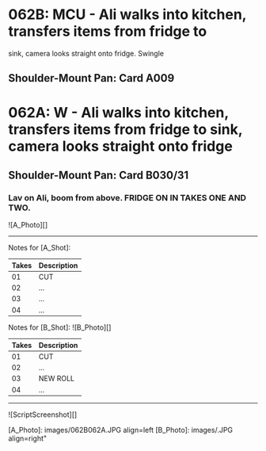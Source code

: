 # 062B: MCU - Ali walks into kitchen, transfers items from fridge to
sink, camera looks straight onto fridge. Swingle
## Shoulder-Mount Pan: Card A009

# 062A: W - Ali walks into kitchen, transfers items from fridge to sink, camera looks straight onto fridge
## Shoulder-Mount Pan: Card B030/31

### Lav on Ali, boom from above. FRIDGE ON IN TAKES ONE AND TWO.

![A_Photo][]

----

Notes for [A_Shot]: 

| Takes | Description |
|:---|:----|
| 01 | CUT |
| 02 | ... |
| 03 | ... |
| 04 | ... |

Notes for [B_Shot]: 
![B_Photo][]

| Takes | Description |
|:---|:----|
| 01 | CUT |
| 02 | ... |
| 03 | NEW ROLL |
| 04 | ... |

----

![ScriptScreenshot][]


[A_Photo]: images/062B062A.JPG align=left
[B_Photo]:  images/.JPG align=right"